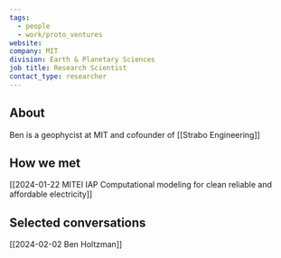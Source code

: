```yaml
---
tags:
  - people
  - work/proto_ventures
website: 
company: MIT
division: Earth & Planetary Sciences
job title: Research Scientist
contact_type: researcher
---
```

## About
Ben is a geophycist at MIT and cofounder of [[Strabo Engineering]]

## How we met
[[2024-01-22 MITEI IAP Computational modeling for clean reliable and affordable electricity]]

## Selected conversations
[[2024-02-02 Ben Holtzman]]